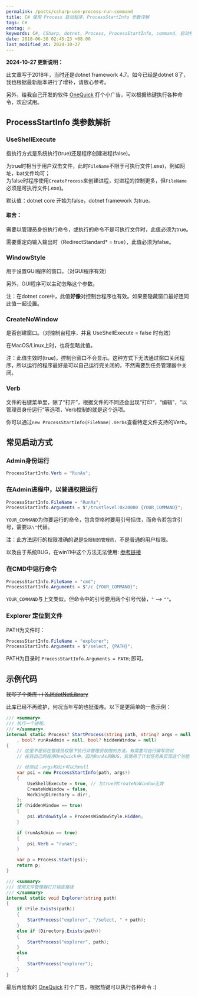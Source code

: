 ```yaml
---
permalink: /posts/csharp-use-process-run-command
title: C# 使用 Process 启动程序，ProcessStartInfo 参数详解
tags: C#
emotag: 🔥
keywords: C#, CSharp, dotnet, Process, ProcessStartInfo, command, 启动程序, 进程, Admin, 管理员, CMD, Explorer
date: 2018-06-30 02:45:23 +08:00
last_modified_at: 2024-10-27
---
```


**2024-10-27 更新说明：**

此文章写于2018年，当时还是dotnet framework 4.7。如今已经是dotnet 8了，我也根据最新版本进行了增补，请放心参考。

另外，给我自己开发的软件 [OneQuick](https://onequick.org/) 打个小广告，可以根据热键执行各种命令，欢迎试用。

## ProcessStartInfo 类参数解析

### UseShellExecute

指执行方式是系统执行(true)还是程序创建进程(false)。

为true时相当于用户双击文件，此时`FileName`不限于可执行文件(.exe)，例如网址，bat文件均可；  
为false时程序使用`CreateProcess`来创建进程，对进程的控制更多，但`FileName`必须是可执行文件(.exe)。

默认值：dotnet core 开始为false，dotnet framework 为true。

#### 取舍：

需要以管理员身份执行命令，或执行的命令不是可执行文件时，此值必须为true。

需要重定向输入输出时（RedirectStandard* = true），此值必须为false。

### WindowStyle

用于设置GUI程序的窗口。（对GUI程序有效）

另外，GUI程序可以主动忽略这个参数。

注：在dotnet core中，此值**好像**对控制台程序也有效。如果要隐藏窗口最好连同此值一起设置。

### CreateNoWindow

是否创建窗口。（对控制台程序，并且 UseShellExecute = false 时有效）

在MacOS/Linux上时，也将忽略此值。

注：此值生效时(true)，控制台窗口不会显示。这种方式下无法通过窗口关闭程序，所以运行的程序最好是可以自己运行完关闭的，不然需要到任务管理器中关闭。

### Verb

文件的右键菜单里，除了“打开”，根据文件的不同还会出现“打印”，“编辑”，“以管理员身份运行”等选项，Verb控制的就是这个选项。

你可以通过`new ProcessStartInfo(FileName).Verbs`查看特定文件支持的Verb。

## 常见启动方式

### Admin身份运行

```csharp
ProcessStartInfo.Verb = "RunAs";
```

### 在Admin进程中，以普通权限运行

```csharp
ProcessStartInfo.FileName = "RunAs";
ProcessStartInfo.Arguments = $"/trustlevel:0x20000 {YOUR_COMMAND}";
```

`YOUR_COMMAND`为你要运行的命令，包含空格时要用引号括住，而命令若包含引号，需要以`\"`代替。

注：此方法运行的权限准确的说是`受限制的管理员`，不是普通的用户权限。

以及由于系统BUG，在win11中这个方法无法使用: [参考链接](https://superuser.com/questions/1749696/parameter-is-incorrect-when-using-runas-with-trustlevel-after-windows-11-22h2)

### 在CMD中运行命令

```csharp
ProcessStartInfo.FileName = "cmd";
ProcessStartInfo.Arguments = $"/c {YOUR_COMMAND}";
```

`YOUR_COMMAND`与上文类似，但命令中的引号要用两个引号代替，`"` --> `""`。

### Explorer 定位到文件

PATH为文件时：

```csharp
ProcessStartInfo.FileName = "explorer";
ProcessStartInfo.Arguments = $"/select, {PATH}";
```

PATH为目录时 `ProcessStartInfo.Arguments = PATH;`即可。


## 示例代码

<del>我写了个类库 : ) [XJKdotNetLibrary](https://github.com/XUJINKAI/XJKdotNetLibrary/blob/master/dotNetFramework/SysX/Cmd.cs)</del>

此库已经不再维护，何况当年写的也挺蛋疼。以下是更简单的一些示例：

```csharp
/// <summary>
/// 执行一个进程。
/// </summary>
internal static Process? StartProcess(string path, string? args = null, string? dir = null
    , bool? runAsAdmin = null, bool? hiddenWindow = null)
{
    // 这里不提供在管理员权限下执行非管理员权限的方法，有需要可自行编写测试
    // 在我自己的程序OneQuick中，因为RunAs的BUG，我使用了计划任务来实现这个功能

    // 经测试：args和dir可以为null
    var psi = new ProcessStartInfo(path, args!)
    {
        UseShellExecute = true, // 为true时CreateNoWindow无效
        CreateNoWindow = false,
        WorkingDirectory = dir!,
    };
    if (hiddenWindow == true)
    {
        psi.WindowStyle = ProcessWindowStyle.Hidden;
    }

    if (runAsAdmin == true)
    {
        psi.Verb = "runas";
    }

    var p = Process.Start(psi);
    return p;
}

/// <summary>
/// 使用文件管理器打开指定路径
/// </summary>
internal static void Explorer(string path)
{
    if (File.Exists(path))
    {
        StartProcess("explorer", "/select, " + path);
    }
    else if (Directory.Exists(path))
    {
        StartProcess("explorer", path);
    }
    else
    {
        StartProcess("explorer");
    }
}
```

最后再给我的 [OneQuick](https://onequick.org/) 打个广告，根据热键可以执行各种命令 :)
